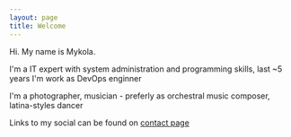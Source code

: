 ```yaml
---
layout: page
title: Welcome
---
```


Hi. My name is Mykola.

I'm a IT expert with system administration and programming skills, last ~5 years I'm work as DevOps enginner

I'm a photographer, musician - preferly as orchestral music composer, latina-styles dancer

Links to my social can be found on [contact page](/contact)
